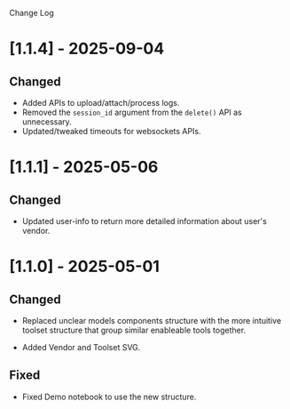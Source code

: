 Change Log

# [1.1.4] - 2025-09-04
## Changed
- Added APIs to upload/attach/process logs.
- Removed the `session_id` argument from the `delete()` API as unnecessary.
- Updated/tweaked timeouts for websockets APIs.

# [1.1.1] - 2025-05-06

## Changed
- Updated user-info to return more detailed information about user's vendor.


# [1.1.0] - 2025-05-01
## Changed

- Replaced unclear models components structure with the more intuitive toolset structure that group similar enableable tools together.

- Added Vendor and Toolset SVG.

## Fixed

- Fixed Demo notebook to use the new structure.

